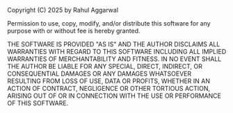 Copyright (C) 2025 by Rahul Aggarwal

Permission to use, copy, modify, and/or
distribute this software for any purpose with or without fee is hereby
granted.

THE SOFTWARE IS PROVIDED "AS IS" AND THE AUTHOR DISCLAIMS ALL
WARRANTIES WITH REGARD TO THIS SOFTWARE INCLUDING ALL IMPLIED WARRANTIES OF
MERCHANTABILITY AND FITNESS. IN NO EVENT SHALL THE AUTHOR BE LIABLE FOR ANY
SPECIAL, DIRECT, INDIRECT, OR CONSEQUENTIAL DAMAGES OR ANY DAMAGES WHATSOEVER
RESULTING FROM LOSS OF USE, DATA OR PROFITS, WHETHER IN AN ACTION OF CONTRACT,
NEGLIGENCE OR OTHER TORTIOUS ACTION, ARISING OUT OF OR IN CONNECTION WITH THE USE
OR PERFORMANCE OF THIS SOFTWARE.
